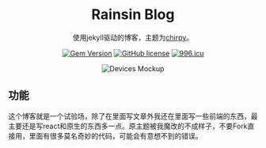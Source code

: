 <div align="center">

  # Rainsin Blog

  使用jekyll驱动的博客，主题为[chirpy](https://github.com/cotes2020/chirpy-starter)。

  [![Gem Version](https://img.shields.io/gem/v/jekyll-theme-chirpy?color=brightgreen)](https://rubygems.org/gems/jekyll-theme-chirpy)
  [![GitHub license](https://img.shields.io/github/license/cotes2020/jekyll-theme-chirpy.svg)](https://github.com/cotes2020/jekyll-theme-chirpy/blob/master/LICENSE)
  [![996.icu](https://img.shields.io/badge/link-996.icu-%23FF4D5B.svg)](https://996.icu)

  ![Devices Mockup](https://api.rainsin.cn/%E5%A3%81%E7%BA%B83.webp)

</div>

## 功能

这个博客就是一个试验场，除了在里面写文章外我还在里面写一些前端的东西，最主要还是写react和原生的东西多一点。原主题被我魔改的不成样子，不要Fork直接用，里面有很多莫名奇妙的代码，可能会有意想不到的错误。


